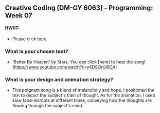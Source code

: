 ## Creative Coding (DM-GY 6063) - Programming: Week 07

#### HW07:
- Please click [here](https://lauren-tsao-dm-gy-6063-2024fall-b.github.io/HW07/)

### What is your chosen text?
- 'Better Be Heaven' by Stars. You can click [here] to hear the song! (https://www.youtube.com/watch?v=y4DSOrUl9CA)

### What is your design and animation strategy?
- This poignant song is a blend of melancholy and hope. I positioned the text to depict the subject's train of thought. As for the animation, I used slow fade-ins/outs at different times, conveying how the thoughts are flowing through the subject's mind.